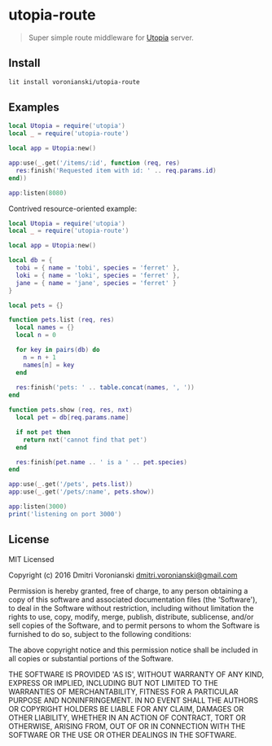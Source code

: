 # utopia-route

> Super simple route middleware for [Utopia](https://github.com/luvitrocks/utopia) server.

## Install

```bash
lit install voronianski/utopia-route
```

## Examples

```lua
local Utopia = require('utopia')
local _ = require('utopia-route')

local app = Utopia:new()

app:use(_.get('/items/:id', function (req, res)
  res:finish('Requested item with id: ' .. req.params.id)
end))

app:listen(8080)
```

Contrived resource-oriented example:

```lua
local Utopia = require('utopia')
local _ = require('utopia-route')

local app = Utopia:new()

local db = {
  tobi = { name = 'tobi', species = 'ferret' },
  loki = { name = 'loki', species = 'ferret' },
  jane = { name = 'jane', species = 'ferret' }
}

local pets = {}

function pets.list (req, res)
  local names = {}
  local n = 0

  for key in pairs(db) do
    n = n + 1
    names[n] = key
  end
  
  res:finish('pets: ' .. table.concat(names, ', '))
end

function pets.show (req, res, nxt)
  local pet = db[req.params.name]

  if not pet then
    return nxt('cannot find that pet')
  end

  res:finish(pet.name .. ' is a ' .. pet.species)
end

app:use(_.get('/pets', pets.list))
app:use(_.get('/pets/:name', pets.show))

app:listen(3000)
print('listening on port 3000')

```

## License

MIT Licensed

Copyright (c) 2016 Dmitri Voronianski [dmitri.voronianski@gmail.com](mailto:dmitri.voronianski@gmail.com)

Permission is hereby granted, free of charge, to any person obtaining
a copy of this software and associated documentation files (the
'Software'), to deal in the Software without restriction, including
without limitation the rights to use, copy, modify, merge, publish,
distribute, sublicense, and/or sell copies of the Software, and to
permit persons to whom the Software is furnished to do so, subject to
the following conditions:

The above copyright notice and this permission notice shall be
included in all copies or substantial portions of the Software.

THE SOFTWARE IS PROVIDED 'AS IS', WITHOUT WARRANTY OF ANY KIND,
EXPRESS OR IMPLIED, INCLUDING BUT NOT LIMITED TO THE WARRANTIES OF
MERCHANTABILITY, FITNESS FOR A PARTICULAR PURPOSE AND NONINFRINGEMENT.
IN NO EVENT SHALL THE AUTHORS OR COPYRIGHT HOLDERS BE LIABLE FOR ANY
CLAIM, DAMAGES OR OTHER LIABILITY, WHETHER IN AN ACTION OF CONTRACT,
TORT OR OTHERWISE, ARISING FROM, OUT OF OR IN CONNECTION WITH THE
SOFTWARE OR THE USE OR OTHER DEALINGS IN THE SOFTWARE.
